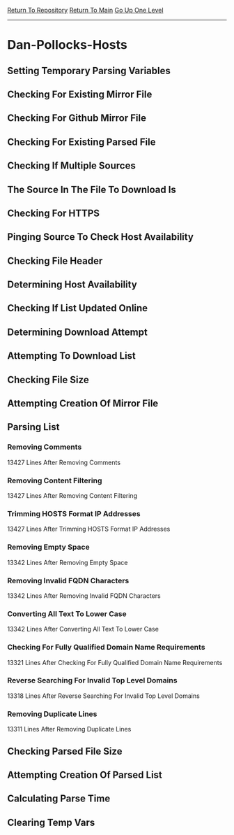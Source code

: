 [Return To Repository](https://github.com/deathbybandaid/piholeparser/)
[Return To Main](https://github.com/deathbybandaid/piholeparser/blob/master/RecentRunLogs/Mainlog.md)
[Go Up One Level](https://github.com/deathbybandaid/piholeparser/blob/master/RecentRunLogs/TopLevelScripts/30-Processing-Blacklists.md)
____________________________________
# Dan-Pollocks-Hosts
## Setting Temporary Parsing Variables
## Checking For Existing Mirror File
## Checking For Github Mirror File
## Checking For Existing Parsed File
## Checking If Multiple Sources
## The Source In The File To Download Is
## Checking For HTTPS
## Pinging Source To Check Host Availability
## Checking File Header
## Determining Host Availability
## Checking If List Updated Online
## Determining Download Attempt
## Attempting To Download List
## Checking File Size
## Attempting Creation Of Mirror File
## Parsing List
### Removing Comments
13427 Lines After Removing Comments
### Removing Content Filtering
13427 Lines After Removing Content Filtering
### Trimming HOSTS Format IP Addresses
13427 Lines After Trimming HOSTS Format IP Addresses
### Removing Empty Space
13342 Lines After Removing Empty Space
### Removing Invalid FQDN Characters
13342 Lines After Removing Invalid FQDN Characters
### Converting All Text To Lower Case
13342 Lines After Converting All Text To Lower Case
### Checking For Fully Qualified Domain Name Requirements
13321 Lines After Checking For Fully Qualified Domain Name Requirements
### Reverse Searching For Invalid Top Level Domains
13318 Lines After Reverse Searching For Invalid Top Level Domains
### Removing Duplicate Lines
13311 Lines After Removing Duplicate Lines
## Checking Parsed File Size
## Attempting Creation Of Parsed List
## Calculating Parse Time
## Clearing Temp Vars
